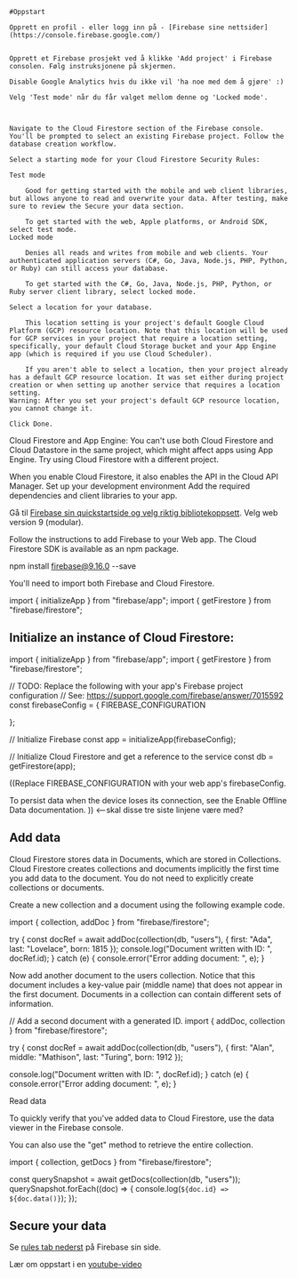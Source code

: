     #Oppstart

    Opprett en profil - eller logg inn på - [Firebase sine nettsider](https://console.firebase.google.com/)


    Opprett et Firebase prosjekt ved å klikke 'Add project' i Firebase consolen. Følg instruksjonene på skjermen.  

    Disable Google Analytics hvis du ikke vil 'ha noe med dem å gjøre' :)
    
    Velg 'Test mode' når du får valget mellom denne og 'Locked mode'.


    
    Navigate to the Cloud Firestore section of the Firebase console. You'll be prompted to select an existing Firebase project. Follow the database creation workflow.

    Select a starting mode for your Cloud Firestore Security Rules:

    Test mode

        Good for getting started with the mobile and web client libraries, but allows anyone to read and overwrite your data. After testing, make sure to review the Secure your data section.

        To get started with the web, Apple platforms, or Android SDK, select test mode.
    Locked mode

        Denies all reads and writes from mobile and web clients. Your authenticated application servers (C#, Go, Java, Node.js, PHP, Python, or Ruby) can still access your database.

        To get started with the C#, Go, Java, Node.js, PHP, Python, or Ruby server client library, select locked mode.

    Select a location for your database.

        This location setting is your project's default Google Cloud Platform (GCP) resource location. Note that this location will be used for GCP services in your project that require a location setting, specifically, your default Cloud Storage bucket and your App Engine app (which is required if you use Cloud Scheduler).

        If you aren't able to select a location, then your project already has a default GCP resource location. It was set either during project creation or when setting up another service that requires a location setting.
    Warning: After you set your project's default GCP resource location, you cannot change it.

    Click Done.

Cloud Firestore and App Engine: You can't use both Cloud Firestore and Cloud Datastore in the same project, which might affect apps using App Engine. Try using Cloud Firestore with a different project.

When you enable Cloud Firestore, it also enables the API in the Cloud API Manager.
Set up your development environment
Add the required dependencies and client libraries to your app.

Gå til [Firebase sin quickstartside og velg riktig bibliotekoppsett](https://firebase.google.com/docs/firestore/quickstart). Velg web version 9 (modular).

Follow the instructions to add Firebase to your Web app.
The Cloud Firestore SDK is available as an npm package.

npm install firebase@9.16.0 --save

You'll need to import both Firebase and Cloud Firestore.

import { initializeApp } from "firebase/app";
import { getFirestore } from "firebase/firestore";


## Initialize an instance of Cloud Firestore:

import { initializeApp } from "firebase/app";
import { getFirestore } from "firebase/firestore";

// TODO: Replace the following with your app's Firebase project configuration
// See: https://support.google.com/firebase/answer/7015592
const firebaseConfig = {
    FIREBASE_CONFIGURATION


};

// Initialize Firebase
const app = initializeApp(firebaseConfig);


// Initialize Cloud Firestore and get a reference to the service
const db = getFirestore(app);

((Replace FIREBASE_CONFIGURATION with your web app's firebaseConfig.

To persist data when the device loses its connection, see the Enable Offline Data documentation. )) <--skal disse tre siste linjene være med?


## Add data

Cloud Firestore stores data in Documents, which are stored in Collections. Cloud Firestore creates collections and documents implicitly the first time you add data to the document. You do not need to explicitly create collections or documents.

Create a new collection and a document using the following example code.

import { collection, addDoc } from "firebase/firestore"; 

try {
  const docRef = await addDoc(collection(db, "users"), {
    first: "Ada",
    last: "Lovelace",
    born: 1815
  });
  console.log("Document written with ID: ", docRef.id);
} catch (e) {
  console.error("Error adding document: ", e);
}


Now add another document to the users collection. Notice that this document includes a key-value pair (middle name) that does not appear in the first document. Documents in a collection can contain different sets of information.

// Add a second document with a generated ID.
import { addDoc, collection } from "firebase/firestore"; 

try {
  const docRef = await addDoc(collection(db, "users"), {
    first: "Alan",
    middle: "Mathison",
    last: "Turing",
    born: 1912
  });

  console.log("Document written with ID: ", docRef.id);
} catch (e) {
  console.error("Error adding document: ", e);
}


Read data

To quickly verify that you've added data to Cloud Firestore, use the data viewer in the Firebase console.

You can also use the "get" method to retrieve the entire collection.


import { collection, getDocs } from "firebase/firestore"; 

const querySnapshot = await getDocs(collection(db, "users"));
querySnapshot.forEach((doc) => {
  console.log(`${doc.id} => ${doc.data()}`);
});


## Secure your data
Se [rules tab nederst](https://firebase.google.com/docs/firestore/quickstart#web-version-9) på Firebase sin side.

Lær om oppstart i en [youtube-video](https://youtu.be/BjtxPj6jRM8)


